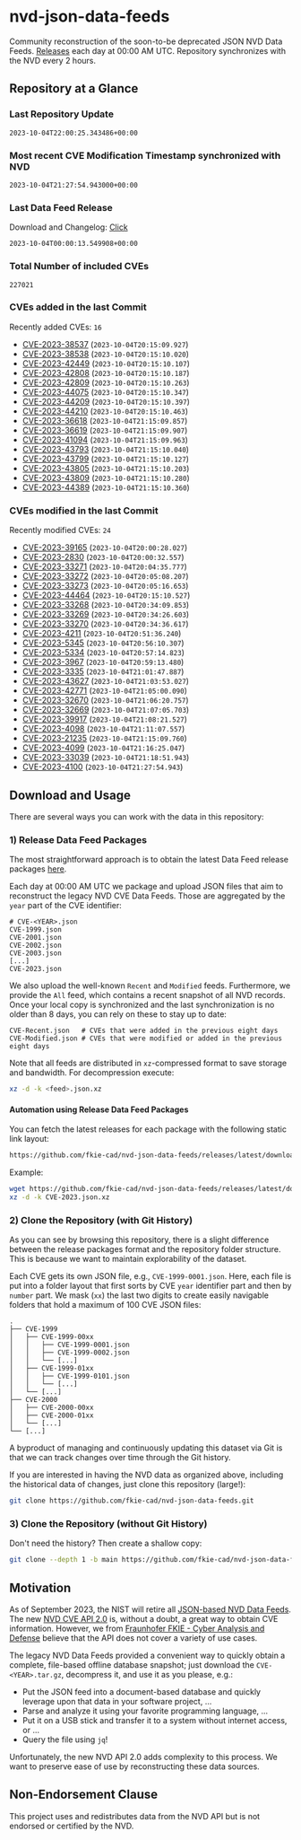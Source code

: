 # nvd-json-data-feeds

Community reconstruction of the soon-to-be deprecated JSON NVD Data Feeds. 
[Releases](https://github.com/fkie-cad/nvd-json-data-feeds/releases/latest) each day at 00:00 AM UTC.
Repository synchronizes with the NVD every 2 hours.

## Repository at a Glance

### Last Repository Update

```plain
2023-10-04T22:00:25.343486+00:00
```

### Most recent CVE Modification Timestamp synchronized with NVD

```plain
2023-10-04T21:27:54.943000+00:00
```

### Last Data Feed Release

Download and Changelog: [Click](https://github.com/fkie-cad/nvd-json-data-feeds/releases/latest)

```plain
2023-10-04T00:00:13.549908+00:00
```

### Total Number of included CVEs

```plain
227021
```

### CVEs added in the last Commit

Recently added CVEs: `16`

* [CVE-2023-38537](CVE-2023/CVE-2023-385xx/CVE-2023-38537.json) (`2023-10-04T20:15:09.927`)
* [CVE-2023-38538](CVE-2023/CVE-2023-385xx/CVE-2023-38538.json) (`2023-10-04T20:15:10.020`)
* [CVE-2023-42449](CVE-2023/CVE-2023-424xx/CVE-2023-42449.json) (`2023-10-04T20:15:10.107`)
* [CVE-2023-42808](CVE-2023/CVE-2023-428xx/CVE-2023-42808.json) (`2023-10-04T20:15:10.187`)
* [CVE-2023-42809](CVE-2023/CVE-2023-428xx/CVE-2023-42809.json) (`2023-10-04T20:15:10.263`)
* [CVE-2023-44075](CVE-2023/CVE-2023-440xx/CVE-2023-44075.json) (`2023-10-04T20:15:10.347`)
* [CVE-2023-44209](CVE-2023/CVE-2023-442xx/CVE-2023-44209.json) (`2023-10-04T20:15:10.397`)
* [CVE-2023-44210](CVE-2023/CVE-2023-442xx/CVE-2023-44210.json) (`2023-10-04T20:15:10.463`)
* [CVE-2023-36618](CVE-2023/CVE-2023-366xx/CVE-2023-36618.json) (`2023-10-04T21:15:09.857`)
* [CVE-2023-36619](CVE-2023/CVE-2023-366xx/CVE-2023-36619.json) (`2023-10-04T21:15:09.907`)
* [CVE-2023-41094](CVE-2023/CVE-2023-410xx/CVE-2023-41094.json) (`2023-10-04T21:15:09.963`)
* [CVE-2023-43793](CVE-2023/CVE-2023-437xx/CVE-2023-43793.json) (`2023-10-04T21:15:10.040`)
* [CVE-2023-43799](CVE-2023/CVE-2023-437xx/CVE-2023-43799.json) (`2023-10-04T21:15:10.127`)
* [CVE-2023-43805](CVE-2023/CVE-2023-438xx/CVE-2023-43805.json) (`2023-10-04T21:15:10.203`)
* [CVE-2023-43809](CVE-2023/CVE-2023-438xx/CVE-2023-43809.json) (`2023-10-04T21:15:10.280`)
* [CVE-2023-44389](CVE-2023/CVE-2023-443xx/CVE-2023-44389.json) (`2023-10-04T21:15:10.360`)


### CVEs modified in the last Commit

Recently modified CVEs: `24`

* [CVE-2023-39165](CVE-2023/CVE-2023-391xx/CVE-2023-39165.json) (`2023-10-04T20:00:28.027`)
* [CVE-2023-2830](CVE-2023/CVE-2023-28xx/CVE-2023-2830.json) (`2023-10-04T20:00:32.557`)
* [CVE-2023-33271](CVE-2023/CVE-2023-332xx/CVE-2023-33271.json) (`2023-10-04T20:04:35.777`)
* [CVE-2023-33272](CVE-2023/CVE-2023-332xx/CVE-2023-33272.json) (`2023-10-04T20:05:08.207`)
* [CVE-2023-33273](CVE-2023/CVE-2023-332xx/CVE-2023-33273.json) (`2023-10-04T20:05:16.653`)
* [CVE-2023-44464](CVE-2023/CVE-2023-444xx/CVE-2023-44464.json) (`2023-10-04T20:15:10.527`)
* [CVE-2023-33268](CVE-2023/CVE-2023-332xx/CVE-2023-33268.json) (`2023-10-04T20:34:09.853`)
* [CVE-2023-33269](CVE-2023/CVE-2023-332xx/CVE-2023-33269.json) (`2023-10-04T20:34:26.603`)
* [CVE-2023-33270](CVE-2023/CVE-2023-332xx/CVE-2023-33270.json) (`2023-10-04T20:34:36.617`)
* [CVE-2023-4211](CVE-2023/CVE-2023-42xx/CVE-2023-4211.json) (`2023-10-04T20:51:36.240`)
* [CVE-2023-5345](CVE-2023/CVE-2023-53xx/CVE-2023-5345.json) (`2023-10-04T20:56:10.307`)
* [CVE-2023-5334](CVE-2023/CVE-2023-53xx/CVE-2023-5334.json) (`2023-10-04T20:57:14.823`)
* [CVE-2023-3967](CVE-2023/CVE-2023-39xx/CVE-2023-3967.json) (`2023-10-04T20:59:13.480`)
* [CVE-2023-3335](CVE-2023/CVE-2023-33xx/CVE-2023-3335.json) (`2023-10-04T21:01:47.887`)
* [CVE-2023-43627](CVE-2023/CVE-2023-436xx/CVE-2023-43627.json) (`2023-10-04T21:03:53.027`)
* [CVE-2023-42771](CVE-2023/CVE-2023-427xx/CVE-2023-42771.json) (`2023-10-04T21:05:00.090`)
* [CVE-2023-32670](CVE-2023/CVE-2023-326xx/CVE-2023-32670.json) (`2023-10-04T21:06:20.757`)
* [CVE-2023-32669](CVE-2023/CVE-2023-326xx/CVE-2023-32669.json) (`2023-10-04T21:07:05.703`)
* [CVE-2023-39917](CVE-2023/CVE-2023-399xx/CVE-2023-39917.json) (`2023-10-04T21:08:21.527`)
* [CVE-2023-4098](CVE-2023/CVE-2023-40xx/CVE-2023-4098.json) (`2023-10-04T21:11:07.557`)
* [CVE-2023-21235](CVE-2023/CVE-2023-212xx/CVE-2023-21235.json) (`2023-10-04T21:15:09.760`)
* [CVE-2023-4099](CVE-2023/CVE-2023-40xx/CVE-2023-4099.json) (`2023-10-04T21:16:25.047`)
* [CVE-2023-33039](CVE-2023/CVE-2023-330xx/CVE-2023-33039.json) (`2023-10-04T21:18:51.943`)
* [CVE-2023-4100](CVE-2023/CVE-2023-41xx/CVE-2023-4100.json) (`2023-10-04T21:27:54.943`)


## Download and Usage

There are several ways you can work with the data in this repository:

### 1) Release Data Feed Packages

The most straightforward approach is to obtain the latest Data Feed release packages [here](https://github.com/fkie-cad/nvd-json-data-feeds/releases/latest).

Each day at 00:00 AM UTC we package and upload JSON files that aim to reconstruct the legacy NVD CVE Data Feeds.
Those are aggregated by the `year` part of the CVE identifier:

```
# CVE-<YEAR>.json
CVE-1999.json
CVE-2001.json
CVE-2002.json
CVE-2003.json
[...]
CVE-2023.json
```

We also upload the well-known `Recent` and `Modified` feeds.
Furthermore, we provide the `All` feed, which contains a recent snapshot of all NVD records.
Once your local copy is synchronized and the last synchronization is no older than 8 days, you can rely on these to stay up to date:

```plain
CVE-Recent.json   # CVEs that were added in the previous eight days
CVE-Modified.json # CVEs that were modified or added in the previous eight days
```

Note that all feeds are distributed in `xz`-compressed format to save storage and bandwidth.
For decompression execute:

```sh
xz -d -k <feed>.json.xz
```


#### Automation using Release Data Feed Packages

You can fetch the latest releases for each package with the following static link layout:

```sh
https://github.com/fkie-cad/nvd-json-data-feeds/releases/latest/download/CVE-<YEAR>.json.xz
```

Example:

```sh
wget https://github.com/fkie-cad/nvd-json-data-feeds/releases/latest/download/CVE-2023.json.xz
xz -d -k CVE-2023.json.xz
```

### 2) Clone the Repository (with Git History)

As you can see by browsing this repository, there is a slight difference between the release packages format and the repository folder structure.
This is because we want to maintain explorability of the dataset.

Each CVE gets its own JSON file, e.g., `CVE-1999-0001.json`.
Here, each file is put into a folder layout that first sorts by CVE `year` identifier part and then by `number` part.
We mask (`xx`) the last two digits to create easily navigable folders that hold a maximum of 100 CVE JSON files:

```plain
.
├── CVE-1999
│   ├── CVE-1999-00xx
│   │   ├── CVE-1999-0001.json
│   │   ├── CVE-1999-0002.json
│   │   └── [...]
│   ├── CVE-1999-01xx
│   │   ├── CVE-1999-0101.json
│   │   └── [...]
│   └── [...]
├── CVE-2000
│   ├── CVE-2000-00xx
│   ├── CVE-2000-01xx
│   └── [...]
└── [...]
```

A byproduct of managing and continuously updating this dataset via Git is that we can track changes over time through the Git history.

If you are interested in having the NVD data as organized above, including the historical data of changes, just clone this repository (large!):

```sh
git clone https://github.com/fkie-cad/nvd-json-data-feeds.git
```

### 3) Clone the Repository (without Git History)

Don't need the history? Then create a shallow copy:

```sh
git clone --depth 1 -b main https://github.com/fkie-cad/nvd-json-data-feeds.git
```

## Motivation

As of September 2023, the NIST will retire all [JSON-based NVD Data Feeds](https://nvd.nist.gov/vuln/data-feeds#divRetirementBanner-1).
The new [NVD CVE API 2.0](https://nvd.nist.gov/developers/vulnerabilities) is, without a doubt, a great way to obtain CVE information.
However, we from [Fraunhofer FKIE - Cyber Analysis and Defense](https://www.fkie.fraunhofer.de/en/departments/cad.html) believe that the API does not cover a variety of use cases.

The legacy NVD Data Feeds provided a convenient way to quickly obtain a complete, file-based offline database snapshot; just download the `CVE-<YEAR>.tar.gz`, decompress it, and use it as you please, e.g.:

* Put the JSON feed into a document-based database and quickly leverage upon that data in your software project, ...
* Parse and analyze it using your favorite programming language, ...
* Put it on a USB stick and transfer it to a system without internet access, or ...
* Query the file using `jq`!

Unfortunately, the new NVD API 2.0 adds complexity to this process.
We want to preserve ease of use by reconstructing these data sources.

## Non-Endorsement Clause

This project uses and redistributes data from the NVD API but is not endorsed or certified by the NVD.